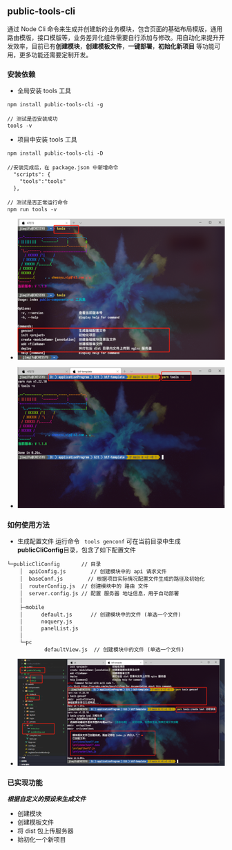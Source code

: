 ## public-tools-cli
 通过 Node Cli 命令来生成并创建新的业务模块，包含页面的基础布局模版，通用路由模版，接口模版等，业务差异化组件需要自行添加与修改。用自动化来提升开发效率，目前已有**创建模块**，**创建模板文件**，**一键部署**，**初始化新项目** 等功能可用，更多功能还需要定制开发。

### 安装依赖 
- 全局安装 tools 工具 
```
npm install public-tools-cli -g

// 测试是否安装成功
tools -v 
```


- 项目中安装 tools 工具
```
npm install public-tools-cli -D

//安装完成后，在 package.json 中新增命令
  "scripts": {
    "tools":"tools"
  },

// 测试是否正常运行命令
npm run tools -v

```

- ![示例图](/public/images/readme_1.png)

- ![示例图](/public/images/readme_2.png)

### 如何使用方法

- 生成配置文件
运行命令 ` tools genconf` 可在当前目录中生成 **publicCliConfig**目录，包含了如下配置文件
```
└─publicCliConfig       // 目录
    │  apiConfig.js        // 创建模块中的 api 请求文件
    │  baseConf.js        // 根据项目实际情况配置文件生成的路径及初始化
    │  routerConfig.js  // 创建模块中的 路由 文件
    │  server.config.js // 配置 服务器 地址信息，用于自动部署
    │
    ├─mobile               
    │      default.js      // 创建模块中的文件 (单选一个文件)
    │      noquery.js
    │      panelList.js
    │
    └─pc
            defaultView.js  // 创建模块中的文件 (单选一个文件)
```
- ![示例图](/public/images/readme_3.png)


### 已实现功能
 ***根据自定义的预设来生成文件***
 - 创建模块
 - 创建模板文件
 - 将 dist 包上传服务器
 - 始初化一个新项目

